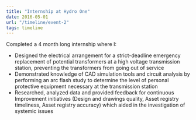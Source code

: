 ```yaml
---
title: "Internship at Hydro One"
date: 2016-05-01
url: "/timeline/event-2"
tags: timeline
---
```

Completed a 4 month long internship where I: 
- Designed the electrical arrangement for a strict-deadline emergency replacement of potential transformers at a high voltage transmission station, preventing the transformers from going out of service 
- Demonstrated knowledge of CAD simulation tools and circuit analysis by performing an arc flash study to determine the level of personal protective equipment necessary at the transmission station
- Researched, analyzed data and provided feedback for continuous Improvement initiatives (Design and drawings quality, Asset registry timeliness, Asset registry accuracy) which aided in the investigation of systemic issues 
